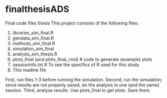 # finalthesisADS
Final code files thesis
This project consists of the following files:
1) libraries_sim_final.R
2) gendata_sim_final.R
3) methods_sim_final.R
4) simulation_sim_final
5) analysis_sim_thesis.R
6) plots_final (and plots_final_rmd) # code to generate (example) plots
7) sessionInfo.txt # To see the specifics of R used for this study
8) This readme file

First, run files 1-3 before running the simulation.
Second, run the simulation; since results are not properly saved,
do the analysis in one (and the same) session.
Third, analyse results. Use plots_final to get plots. Save them.
